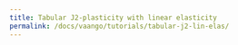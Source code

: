 ```yaml
---
title: Tabular J2-plasticity with linear elasticity
permalink: /docs/vaango/tutorials/tabular-j2-lin-elas/
---
```


